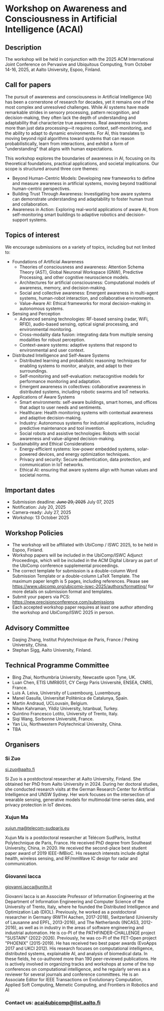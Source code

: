 # Workshop on Awareness and Consciousness in Artificial Intelligence (ACAI)
## Description

The workshop will be held in conjunction with the 2025 ACM International Joint Conference on Pervasive and Ubiquitous Computing, from October 14-16, 2025, at Aalto University, Espoo, Finland.

## Call for papers
The pursuit of awareness and consciousness in Artificial Intelligence (AI) has been a cornerstone of research for decades, yet it remains one of the most complex and unresolved challenges. While AI systems have made remarkable strides in sensory processing, pattern recognition, and decision-making, they often lack the depth of understanding and adaptability that characterize true awareness. Real awareness involves more than just data processing—it requires context, self-monitoring, and the ability to adapt to dynamic environments. For AI, this translates to moving beyond rigid algorithms toward systems that can reason probabilistically, learn from interactions, and exhibit a form of "understanding" that aligns with human expectations.

This workshop explores the boundaries of awareness in AI, focusing on its theoretical foundations, practical applications, and societal implications. Our scope is structured around three core themes:
- Beyond Human-Centric Models: Developing new frameworks to define and measure awareness in artificial systems, moving beyond traditional human-centric perspectives. 
- Building Trust Through Awareness: Investigating how aware systems can demonstrate understanding and adaptability to foster human trust and collaboration. 
- Awareness in Action: Exploring real-world applications of aware AI, from self-monitoring smart buildings to adaptive robotics and decision-support systems.

## Topics of interest
We encourage submissions on a variety of topics, including but not limited to:
- Foundations of Artificial Awareness
  - Theories of consciousness and awareness:  Attention Schema Theory (AST), Global Neuronal Workspace (GNW), Predictive Processing, and other cognitive neuroscience models. 
  - Architectures for artificial consciousness: Computational models of awareness, memory, and decision-making.
  - Social and collective awareness: Emergent awareness in multi-agent systems, human-robot interaction, and collaborative environments. 
  - Value-Aware AI: Ethical frameworks for moral decision-making in autonomous systems.
- Sensing and Perception
  - Advanced sensing technologies: RF-based sensing (radar, WiFi, RFID), audio-based sensing, optical signal processing, and environmental monitoring.
  - Cross-modality data fusion: integrating data from multiple sensing modalities for robust perception.
  - Context-aware systems: adaptive systems that respond to environmental and user context.
- Distributed Intelligence and Self-Aware Systems
  - Distributed learning and probabilistic reasoning: techniques for enabling systems to monitor, analyze, and adapt to their surroundings.
  - Self-monitoring and self-evaluation: metacognitive models for performance monitoring and adaptation.
  - Emergent awareness in collectives: collaborative awareness in distributed systems, including robotic swarms and IoT networks.
- Applications of Aware Systems 
  - Smart environments: self-aware buildings, smart homes, and offices that adapt to user needs and sentiments. 
  - Healthcare: Health monitoring systems with contextual awareness and adaptive decision-making. 
  - Industry: Autonomous systems for industrial applications, including predictive maintenance and tool invention. 
  - Social robots and assistive technologies: Robots with social awareness and value-aligned decision-making.
- Sustainability and Ethical Considerations 
  - Energy-efficient systems: low-power embedded systems, solar-powered devices, and energy optimization techniques. 
  - Privacy and security: Secure authentication, data protection, and communication in IoT networks. 
  - Ethical AI: ensuring that aware systems align with human values and societal norms. 


## Important dates
 - Submission deadline: ~~June 29, 2025~~ July 07, 2025
 - Notification: July 20, 2025
 - Camera-ready: July 27, 2025
 - Workshop: 13 October 2025
 
## Workshop Policies
- The workshop will be affiliated with UbiComp / ISWC 2025, to be held in Espoo, Finland. 
- Workshop papers will be included in the UbiComp/ISWC Adjunct Proceedings, which will be included in the ACM Digital Library as part of the UbiComp conference supplemental proceedings. 
- The correct template for submission is a double-column Word Submission Template or a double-column LaTeX Template. The maximum paper length is 5 pages, including references. Please see <https://www.ubicomp.org/ubicomp-iswc-2025/authors/formatting/> for more details on submission format and templates. 
- Submit your papers via PCS: <https://new.precisionconference.com/submissions>
- Each accepted workshop paper requires at least one author attending the workshop and UbiComp/ISWC 2025 in person.


## Advisory Committee 
- Daqing Zhang, Institut Polytechnique de Paris, France / Peking University, China.
- Stephan Sigg, Aalto University, Finland.


## Technical Programme Committee
- Bing Zhai, Northumbria University, Newcastle upon Tyne, UK.
- Luan Chen, ETIS UMR8051, CY Cergy Paris Université, ENSEA, CNRS, France.
- Luis A. Leiva, University of Luxembourg, Luxembourg.
- Manel Gasulla, Universitat Politènica de Catalunya, Spain.
- Martin Andraud, UCLouvain, Belgium.
- Nihan Kahraman, Yildiz University, Istanbual, Turkey.
- Quintino Francesco Lotito, University of Trento, Italy.
- Siqi Wang, Sorbonne Université, France.
- Yan Liu, Northwestern Polytechnical University, China.
- TBA

## Organisers 

### Si Zuo
<si.zuo@aalto.fi>

Si Zuo is a postdoctoral researcher at Aalto University, Finland. She obtained her PhD from Aalto University in 2024. During her doctoral studies, she conducted research visits at the German Research Center for Artificial Intelligence and UNSW Sydney. Her work focuses on the intersection of wearable sensing, generative models for multimodal time-series data, and privacy protection in IoT devices.


### Xujun Ma
<xujun.ma@telecom-sudparis.eu>

Xujun Ma is a postdoctoral researcher at Télécom SudParis, Institut Polytechnique de Paris, France. He received PhD degree from Southeast University, China, in 2020. He received the second-place best student paper award of 2019 IEEE-IMBioC. His research interests include digital health, wireless sensing, and RF/mmWave IC design for radar and communication.

### Giovanni Iacca
<giovanni.iacca@unitn.it>

Giovanni Iacca is an Associate Professor of Information Engineering at the Department of Information Engineering and Computer Science of the University of Trento, Italy, where he founded the Distributed Intelligence and Optimization Lab (DIOL). Previously, he worked as a postdoctoral researcher in Germany (RWTH Aachen, 2017-2018), Switzerland (University of Lausanne and EPFL, 2013-2016), and The Netherlands (INCAS3, 2012-2016), as well as in industry in the areas of software engineering and industrial automation. He is co-PI of the PATHFINDER-CHALLENGE project "SUSTAIN" (2022-2026). Previously, he was co-PI of the FET-Open project "PHOENIX" (2015-2019). He has received two best paper awards (EvoApps 2017 and UKCI 2012). His research focuses on computational intelligence, distributed systems, explainable AI, and analysis of biomedical data. In these fields, he co-authored more than 190 peer-reviewed publications. He is actively involved in organizing tracks and workshops at some of the top conferences on computational intelligence, and he regularly serves as a reviewer for several journals and conference committees. He is an Associate Editor for IEEE Transactions on Evolutionary Computation, Applied Soft Computing, Memetic Computing, and Frontiers in Robotics and AI


### Contact us: <acai4ubicomp@list.aalto.fi>
